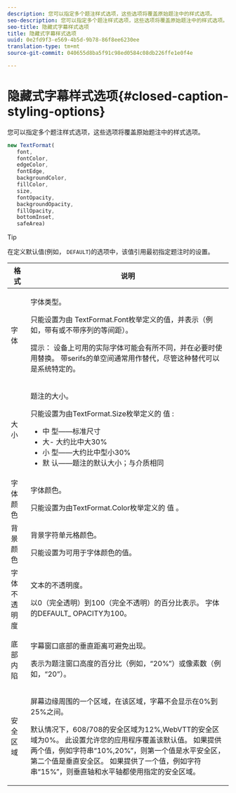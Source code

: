 ```yaml
---
description: 您可以指定多个题注样式选项，这些选项将覆盖原始题注中的样式选项。
seo-description: 您可以指定多个题注样式选项，这些选项将覆盖原始题注中的样式选项。
seo-title: 隐藏式字幕样式选项
title: 隐藏式字幕样式选项
uuid: 0e2fd9f3-e569-4b5d-9b78-86f8ee6230ee
translation-type: tm+mt
source-git-commit: 040655d8ba5f91c98ed0584c08db226ffe1e0f4e

---
```



# 隐藏式字幕样式选项{#closed-caption-styling-options}

您可以指定多个题注样式选项，这些选项将覆盖原始题注中的样式选项。

```js
new TextFormat( 
   font,  
   fontColor,  
   edgeColor,  
   fontEdge,  
   backgroundColor,  
   fillColor,  
   size,  
   fontOpacity,  
   backgroundOpacity,  
   fillOpacity, 
   bottomInset, 
   safeArea) 
```

>[!TIP]
>
>在定义默认值(例如， `DEFAULT`)的选项中，该值引用最初指定题注时的设置。

<table frame="all" colsep="1" rowsep="1" id="table_87205DEFEE384AF4AF83952B15E18A42"> 
 <thead> 
  <tr rowsep="1"> 
   <th colname="1" class="entry"> 格式 </th> 
   <th colname="2" class="entry"> 说明 </th> 
  </tr> 
 </thead>
 <tbody> 
  <tr rowsep="1"> 
   <td colname="1"> 字体 </td> 
   <td colname="2"> <p>字体类型。 </p> <p>只能设置为由 <span class="codeph"></span> TextFormat.Font枚举定义的值，并表示（例如，带有或不带序列的等间距）。 </p> <p>提示： 设备上可用的实际字体可能会有所不同，并在必要时使用替换。 带serifs的单空间通常用作替代，尽管这种替代可以是系统特定的。 </p> </td> 
  </tr> 
  <tr rowsep="1"> 
   <td colname="1"> 大小 </td> 
   <td colname="2"> <p>题注的大小。 </p> <p> 只能设置为由TextFormat.Size枚举定义的 <span class="codeph"> 值 </span> : 
     <ul compact="yes" id="ul_544BFC7A46474A74839477108F1AB1E9"> 
      <li id="li_A592ED46B8DF4D8FAD7AF3BD931A712B"> <span class="codeph"> 中 </span> 型——标准尺寸 </li> 
      <li id="li_4F8CEDE54965430EB707DD3D5B2E3F87"> <span class="codeph"> 大- </span> 大约比中大30% </li> 
      <li id="li_D78D823883F54D869118BAB58257E377"> <span class="codeph"> 小 </span> 型——大约比中型小30% </li> 
      <li id="li_9299C13408584A38835F8D91BD048083"> <span class="codeph"> 默 </span> 认——题注的默认大小；与介质相同 </li> 
     </ul> </p> </td> 
  </tr> 
  <tr rowsep="1"> 
   <td colname="1"> 字体颜色 </td> 
   <td colname="2"> <p>字体颜色。 </p> <p>只能设置为由TextFormat.Color枚举定义的 <span class="codeph"> 值 </span> 。 </p> </td> 
  </tr> 
  <tr rowsep="1"> 
   <td colname="1"> 背景颜色 </td> 
   <td colname="2"> <p>背景字符单元格颜色。 </p> <p>只能设置为可用于字体颜色的值。 </p> </td> 
  </tr> 
  <tr rowsep="1"> 
   <td colname="1"> 字体不透明度 </td> 
   <td colname="2"> <p>文本的不透明度。 </p> <p>以0（完全透明）到100（完全不透明）的百分比表示。 <span class="codeph"> 字体的DEFAULT_ </span> OPACITY为100。 </p> </td> 
  </tr> 
  <tr rowsep="1"> 
   <td colname="1"> 底部内陷 </td> 
   <td colname="2"> <p>字幕窗口底部的垂直距离可避免出现。 </p> <p>表示为题注窗口高度的百分比（例如，“20%”）或像素数（例如，“20”）。 </p> </td> 
  </tr> 
  <tr rowsep="1"> 
   <td colname="1"> 安全区域 </td> 
   <td colname="2"> <p>屏幕边缘周围的一个区域，在该区域，字幕不会显示在0%到25%之间。 </p> <p>默认情况下，608/708的安全区域为12%,WebVTT的安全区域为0%。 此设置允许您的应用程序覆盖该默认值。 如果提供两个值，例如字符串“10%,20%”，则第一个值是水平安全区，第二个值是垂直安全区。 如果提供了一个值，例如字符串“15%”，则垂直轴和水平轴都使用指定的安全区域。 </p> </td> 
  </tr> 
 </tbody> 
</table>

